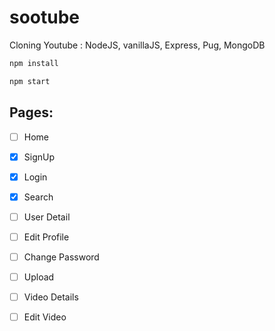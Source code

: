 # sootube

Cloning Youtube : NodeJS, vanillaJS, Express, Pug, MongoDB

```bash
npm install
```

```bash
npm start
```

## Pages:
- [ ] Home
- [x] SignUp
- [x] Login
- [x] Search
- [ ] User Detail
- [ ] Edit Profile
- [ ] Change Password
- [ ] Upload
- [ ] Video Details
- [ ] Edit Video

